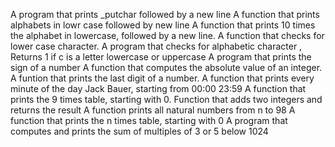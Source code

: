 A program that prints _putchar followed by a new line
A function that prints alphabets in lowr case followed by new line
A function that prints 10 times the alphabet in lowercase, followed by a new line.
A function that checks for lower case character.
A program that checks for alphabetic character , Returns 1 if c is a letter lowercase or uppercase
A program that prints the sign of a number
A function that computes the absolute value of an integer.
A funtion that prints the last digit of a number.
A function that prints every minute of the day Jack Bauer, starting from 00:00 23:59
A function that prints the 9 times table, starting with 0.
Function that adds two integers and returns the result
A function prints all natural numbers from n to 98
A function that prints the n times table, starting with 0
A program that computes and prints the sum of multiples of 3 or 5 below 1024
